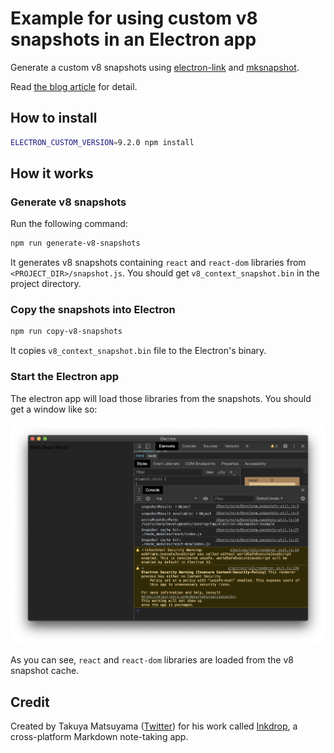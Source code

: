 # Example for using custom v8 snapshots in an Electron app

Generate a custom v8 snapshots using [electron-link](https://github.com/atom/electron-link) and [mksnapshot](https://github.com/electron/mksnapshot).

Read [the blog article](https://blog.inkdrop.info/how-to-make-your-electron-app-launch-1000ms-faster-32ce1e0bb52c) for detail.

## How to install

```sh
ELECTRON_CUSTOM_VERSION=9.2.0 npm install
```

## How it works

### Generate v8 snapshots

Run the following command:

```sh
npm run generate-v8-snapshots
```

It generates v8 snapshots containing `react` and `react-dom` libraries from `<PROJECT_DIR>/snapshot.js`.
You should get `v8_context_snapshot.bin` in the project directory.

### Copy the snapshots into Electron

```sh
npm run copy-v8-snapshots
```

It copies `v8_context_snapshot.bin` file to the Electron's binary.

### Start the Electron app

The electron app will load those libraries from the snapshots.
You should get a window like so:

![ss](./images/ss.png)

As you can see, `react` and `react-dom` libraries are loaded from the v8 snapshot cache.

## Credit

Created by Takuya Matsuyama ([Twitter](https://twitter.com/inkdrop_app)) for his work called [Inkdrop](https://www.inkdrop.app/), a cross-platform Markdown note-taking app.
